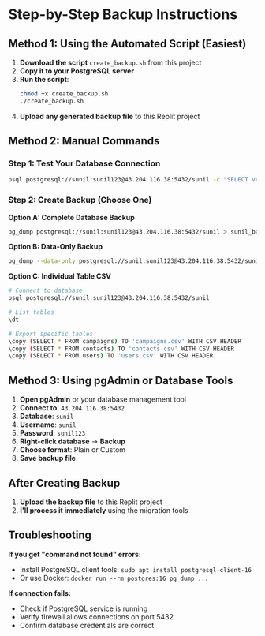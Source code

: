 # Step-by-Step Backup Instructions

## Method 1: Using the Automated Script (Easiest)

1. **Download the script** `create_backup.sh` from this project
2. **Copy it to your PostgreSQL server** 
3. **Run the script**:
   ```bash
   chmod +x create_backup.sh
   ./create_backup.sh
   ```
4. **Upload any generated backup file** to this Replit project

## Method 2: Manual Commands

### Step 1: Test Your Database Connection
```bash
psql postgresql://sunil:sunil123@43.204.116.38:5432/sunil -c "SELECT version();"
```

### Step 2: Create Backup (Choose One)

**Option A: Complete Database Backup**
```bash
pg_dump postgresql://sunil:sunil123@43.204.116.38:5432/sunil > sunil_backup.sql
```

**Option B: Data-Only Backup** 
```bash
pg_dump --data-only postgresql://sunil:sunil123@43.204.116.38:5432/sunil > sunil_data.sql
```

**Option C: Individual Table CSV**
```bash
# Connect to database
psql postgresql://sunil:sunil123@43.204.116.38:5432/sunil

# List tables
\dt

# Export specific tables
\copy (SELECT * FROM campaigns) TO 'campaigns.csv' WITH CSV HEADER
\copy (SELECT * FROM contacts) TO 'contacts.csv' WITH CSV HEADER
\copy (SELECT * FROM users) TO 'users.csv' WITH CSV HEADER
```

## Method 3: Using pgAdmin or Database Tools

1. **Open pgAdmin** or your database management tool
2. **Connect to**: `43.204.116.38:5432`
3. **Database**: `sunil`
4. **Username**: `sunil` 
5. **Password**: `sunil123`
6. **Right-click database** → **Backup**
7. **Choose format**: Plain or Custom
8. **Save backup file**

## After Creating Backup

1. **Upload the backup file** to this Replit project
2. **I'll process it immediately** using the migration tools

## Troubleshooting

**If you get "command not found" errors:**
- Install PostgreSQL client tools: `sudo apt install postgresql-client-16`
- Or use Docker: `docker run --rm postgres:16 pg_dump ...`

**If connection fails:**
- Check if PostgreSQL service is running
- Verify firewall allows connections on port 5432
- Confirm database credentials are correct